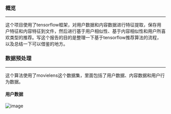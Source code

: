 ### 概览
---
这个项目使用了tensorflow框架，对用户数据和内容数据进行特征提取，保存用户特征和内容特征到文件，然后进行基于用户相似性、基于内容相似性和用户所喜欢类型的推荐。写这个报告的目的是整理一下基于tensorflow推荐算法的流程，以及总结一下可以借鉴的地方。

### 数据预处理
---
这个算法使用了movielens这个数据集，里面包括了用户数据、内容数据和用户行为数据。

#### 用户数据
![image]()
